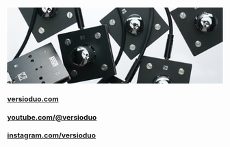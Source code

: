 ![knobs](knobs.jpg?raw=true)

### [versioduo.com](https://versioduo.com)

### [youtube.com/@versioduo](https://www.youtube.com/channel/UCSasQhCAfrQm1rSoA6l9oqQ)

### [instagram.com/versioduo](https://www.instagram.com/versioduo/)
